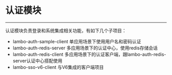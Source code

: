 # 认证模块

----

认证模块负责登录和系统集成相关功能，有如下几个子项目：

* lambo-auth-sample-client 单应用场景下使用用户名和密码认证
* lambo-auth-redis-server 多应用场景下的认证中心，使用redis存储会话
* lambo-auth-redis-client 多应用场景下的认证客户端，跟lambo-auth-redis-server认证中心搭配使用
* lambo-sso-v6-client 与V6集成的客户端项目

